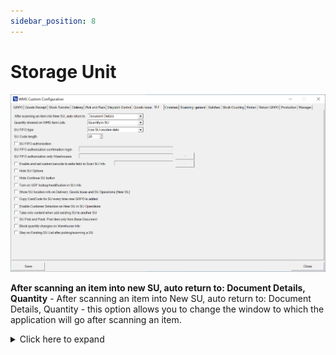 ```yaml
---
sidebar_position: 8
---
```


# Storage Unit

![SU](./media/storage-units/storage-unit.png)

**After scanning an item into new SU, auto return to: Document Details, Quantity** - After scanning an item into New SU, auto return to: Document Details, Quantity - this option allows you to change the window to which the application will go after scanning an item.
    <details>
    <summary>Click here to expand</summary>
    <div>
    **Document Details**

        ![Document Details](./media/storage-units/doc-details-SU.png)

    **Quantity**

        ![Quantity](./media/storage-units/quantity-su.png)
    </div>
    </details>

**Quantity showed on WMS Item Lists** – checking this checkbox results in displaying quantity in the SU or outside the SU
    <details>
    <summary>Click here to expand</summary>
    <div>
     In the below example, you can compare how it will look if you will take 30 pieces of some item - 10 is in the SU, 20 outside SU.

        ![Quantity in SU](./media/storage-units/quantity-in-su.png)
    </div>
    </details>

**SU FIFO type** allows setting the date to be created/displayed on a new SU. Options are SU creation date or creation date of the Items in the SU.

**SU Code length** – number of characters in the SU code

**SU FIFO authorization** – checking this option enables SU creation authorization. It is possible to set up a mandatory log in on SU creation and to set up for which Warehouse's authorization will be required.

<details>
<summary>Click here to expand</summary>
<div>
When you take SU outside the FIFO queue, you are asking for the confirmation by logging by the user selected in the field SU FIFO confirmation authorization login (in this case: manager).
The warehouses where the this restrictions are applied are in the field are listed in SU FIFO authorization only warehouses (in this case: warehouses 01 and 02).

        ![Login](./media/storage-units/su-fifo-authorization.png)

This is how the process would look like if you take the SU outside the FIFO queue:

        ![SU FIFO](./media/storage-units/su-fifo.png)
</div>
</details>

**SU FIFO authorization login** – This is an option related to the previous one: login details for SU FIFO authorization. If you select the SU outside the FIFO queue(it means that the selected SU is newer than the other one you can choose), you are asking for the confirmation by the login of the selected user in selected warehouses.

**SU FIFO authorization only Warehouses** – an option related to the two previous ones: you can choose to which Warehouses authorization applies.

**Enable and set custom barcode to the extra field in Scan SU Info** – allows assigning a custom barcode to a different field in Scan SU Info.

**Hide SU Options** – when the checkbox is checked, SU-related options (Continue SU, New SU, New SU for each Qty) are not displayed.

**Hide Continue SU button** – hides the option to continue SU in Pick Receipt – it is then only possible to create New SU or New SU for each Qty (the option is greyed out when the Hide SU Options checkbox is checked)

**Turn on UDF lookup/modification in SU info** – allows modifying UDFs from SU Info form in transactions.

**Show SU location info on Delivery, Goods Issue, and SU Operations (New SU)** – shows the number of SUs available on a specific Bin Location (this option is only considered when a Warehouse with Bin locations is selected on a transaction. To make sure that the proper Warehouse is set, please uncheck the option in Custom Configuration: Delivery > Enable scanning and adding Items from distinct Warehouses)

**Copy CardCode for SU every time new GRPO is added** – allows to automatically copy a CardCode for SU every time Goods Receipt PO is created.

    ![Copy CardCode](./media/storage-units/copy-card.png)

**Enable Customer Selection on New SU in SU Operations** – allows choosing a Customer while creating a new SU in SU Operations.

**Take only content when adding existing SU to another SU** – when the checkbox is checked, adding SU to another SU adds only its content. When unchecked, a whole SU is added – creating a multi-level SU.

**SU Pick and Pack: Pick Item only from Base Document** – choosing this option blocks the possibility of adding Items that are not on a base document

**Block quantity changes on Warehouse Info** – checking this option blocks the possibility of opening an Item line on Whs Info → SU Info

**Stay on Existing SU List after picking/scanning a SU** - After picking/scanning an SU you will not get back to the Document Details screen, but you will remain on the SU List screen
